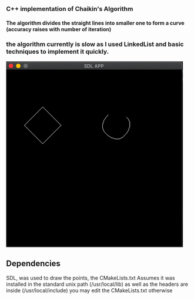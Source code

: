 ### C++ implementation of Chaikin's Algorithm

#### The algorithm divides the straight lines into smaller one to form a curve (accuracy raises with number of iteration)


### the algorithm currently is slow as I used LinkedList and basic techniques to implement it quickly.

![a photo of the algorithm](algorithm-in-action.png)

## Dependencies 
SDL, was used to draw the points, the CMakeLists.txt Assumes it was installed in the standard unix path (/usr/local/lib) as well as the headers are inside (/usr/local/include)
you may edit the CMakeLists.txt otherwise
